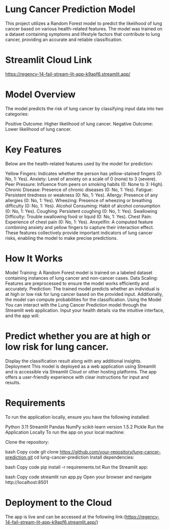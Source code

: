 # Lung Cancer Prediction Model
This project utilizes a Random Forest model to predict the likelihood of lung cancer based on various health-related features. The model was trained on a dataset containing symptoms and lifestyle factors that contribute to lung cancer, providing an accurate and reliable classification.

# Streamlit Cloud Link
https://regency-14-fail-stream-lit-app-k9apf6.streamlit.app/

# Model Overview
The model predicts the risk of lung cancer by classifying input data into two categories:

Positive Outcome: Higher likelihood of lung cancer.
Negative Outcome: Lower likelihood of lung cancer.

# Key Features
Below are the health-related features used by the model for prediction:

Yellow Fingers: Indicates whether the person has yellow-stained fingers (0: No, 1: Yes).
Anxiety: Level of anxiety on a scale of 0 (none) to 3 (severe).
Peer Pressure: Influence from peers on smoking habits (0: None to 3: High).
Chronic Disease: Presence of chronic diseases (0: No, 1: Yes).
Fatigue: Persistent tiredness or weakness (0: No, 1: Yes).
Allergy: Presence of any allergies (0: No, 1: Yes).
Wheezing: Presence of wheezing or breathing difficulty (0: No, 1: Yes).
Alcohol Consuming: Habit of alcohol consumption (0: No, 1: Yes).
Coughing: Persistent coughing (0: No, 1: Yes).
Swallowing Difficulty: Trouble swallowing food or liquid (0: No, 1: Yes).
Chest Pain: Experience of chest pain (0: No, 1: Yes).
Anxyelfin: A computed feature combining anxiety and yellow fingers to capture their interaction effect.
These features collectively provide important indicators of lung cancer risks, enabling the model to make precise predictions.

# How It Works
Model Training:
A Random Forest model is trained on a labeled dataset containing instances of lung cancer and non-cancer cases.
Data Scaling:
Features are preprocessed to ensure the model works efficiently and accurately.
Prediction:
The trained model predicts whether an individual is at high or low risk for lung cancer based on the provided input.
Additionally, the model can compute probabilities for the classification.
Using the Model
You can interact with the Lung Cancer Prediction model through the Streamlit web application. Input your health details via the intuitive interface, and the app will:

# Predict whether you are at high or low risk for lung cancer.
Display the classification result along with any additional insights.
Deployment
This model is deployed as a web application using Streamlit and is accessible via Streamlit Cloud or other hosting platforms. The app offers a user-friendly experience with clear instructions for input and results.

# Requirements
To run the application locally, ensure you have the following installed:

Python 3.11
Streamlit
Pandas
NumPy
scikit-learn version 1.5.2
Pickle
Run the Application Locally
To run the app on your local machine:

Clone the repository:

bash
Copy code
git clone https://github.com/your-repository/lung-cancer-prediction.git
cd lung-cancer-prediction
Install dependencies:

bash
Copy code
pip install -r requirements.txt
Run the Streamlit app:

bash
Copy code
streamlit run app.py
Open your browser and navigate http://localhost:8501

# Deployment to the Cloud
The app is live and can be accessed at the following link:(https://regency-14-fail-stream-lit-app-k9apf6.streamlit.app/)
